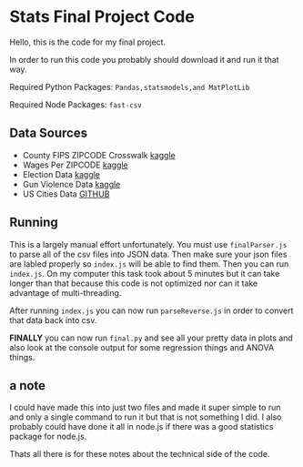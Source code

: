 # Stats Final Project Code

Hello, this is the code for my final project.

In order to run this code you probably should download it and run it that way.

Required Python Packages: `Pandas,statsmodels,and MatPlotLib`

Required Node Packages: `fast-csv`

## Data Sources

- County FIPS ZIPCODE Crosswalk [kaggle](https://www.kaggle.com/danofer/zipcodes-county-fips-crosswalk)
- Wages Per ZIPCODE [kaggle](https://www.kaggle.com/pavansanagapati/us-wages-via-zipcode)
- Election Data [kaggle](https://www.kaggle.com/etsc9287/2020-general-election-polls)
- Gun Violence Data [kaggle](https://www.kaggle.com/jameslko/gun-violence-data)
- US Cities Data [GITHUB](https://github.com/kelvins/US-Cities-Database)

## Running

This is a largely manual effort unfortunately. You must use `finalParser.js` to parse all of the csv files into JSON data. Then make sure your json files are labled properly so `index.js` will be able to find them. Then you can run `index.js`. On my computer this task took about 5 minutes but it can take longer than that because this code is not optimized nor can it take advantage of multi-threading.

After running `index.js` you can now run `parseReverse.js` in order to convert that data back into csv.

**FINALLY** you can now run `final.py` and see all your pretty data in plots and also look at the console output for some regression things and ANOVA things.

## a note

I could have made this into just two files and made it super simple to run and only a single command to run it but that is not something I did. I also probably could have done it all in node.js if there was a good statistics package for node.js.

Thats all there is for these notes about the technical side of the code.

